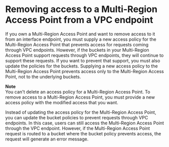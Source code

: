 # Removing access to a Multi\-Region Access Point from a VPC endpoint<a name="RemovingMultiRegionAccessPointAccess"></a>

If you own a Multi\-Region Access Point and want to remove access to it from an interface endpoint, you must supply a new access policy for the Multi\-Region Access Point that prevents access for requests coming through VPC endpoints\. However, if the buckets in your Multi\-Region Access Point support requests through VPC endpoints, they will continue to support these requests\. If you want to prevent that support, you must also update the policies for the buckets\. Supplying a new access policy to the Multi\-Region Access Point prevents access only to the Multi\-Region Access Point, not to the underlying buckets\. 

**Note**  
You can't delete an access policy for a Multi\-Region Access Point\. To remove access to a Multi\-Region Access Point, you must provide a new access policy with the modified access that you want\. 

Instead of updating the access policy for the Multi\-Region Access Point, you can update the bucket policies to prevent requests through VPC endpoints\. In this case, users can still access the Multi\-Region Access Point through the VPC endpoint\. However, if the Multi\-Region Access Point request is routed to a bucket where the bucket policy prevents access, the request will generate an error message\. 